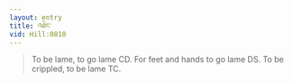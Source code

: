 ```yaml
---
layout: entry
title: འཐེང་
vid: Hill:0810
---
```

> To be lame, to go lame CD. For feet and hands to go lame DS. To be crippled, to be lame TC.
